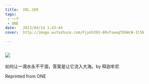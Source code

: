 ```yaml
---
title:	VOL.189
tags:
 - 一个
 - ONE
date:	2013/04/14 1:43:44
cover:	http://image.wufazhuce.com/Fjynh393-6RuTswaqTDGWcW-1l56

---
```

![](http://image.wufazhuce.com/Fjynh393-6RuTswaqTDGWcW-1l56)
---

如何让一滴水永不干涸，答案是让它流入大海。by 释迦牟尼
 
Reprinted from ONE
